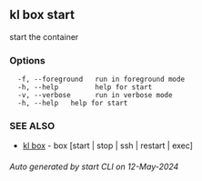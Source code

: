 ## kl box start

start the container



### Options

```
  -f, --foreground   run in foreground mode
  -h, --help         help for start
  -v, --verbose      run in verbose mode
  -h, --help   help for start
```

### SEE ALSO

* [kl box](kl_box.md)  - box [start | stop | ssh | restart | exec]

###### Auto generated by start CLI on 12-May-2024
